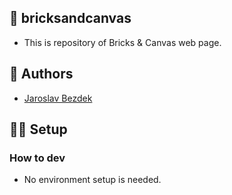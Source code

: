 ## :rocket: bricksandcanvas

- This is repository of Bricks & Canvas web page.

## :pencil: Authors

- [Jaroslav Bezdek](https://www.github.com/jardabezdek)

## :construction_worker_man: Setup

### How to dev

- No environment setup is needed.
